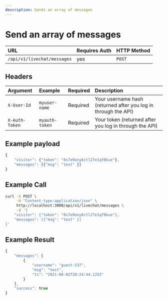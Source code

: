 ```yaml
---
description: Sends an array of messages
---
```


# Send an array of messages

| URL | Requires Auth | HTTP Method |
| :--- | :--- | :--- |
| `/api/v1/livechat/messages` | yes | `POST` |

## Headers

| Argument | Example | Required | Description |
| :--- | :--- | :--- | :--- |
| `X-User-Id` | `myuser-name` | Required | Your username hash \(returned after you log in through the API\) |
| `X-Auth-Token` | `myauth-token` | Required | Your token \(returned after you log in through the API\) |

## Example payload

```javascript
{
    "visitor": {"token": "8s7e9ony6ctl27e1qf8kue"},
    "messages": [{"msg": "test" }]
}
```

## Example Call

```bash
curl -X POST \
     -H "Content-type:application/json" \
     http://localhost:3000/api/v1/livechat/messages \
     -d '{
    "visitor": {"token": "8s7e9ony6ctl27e1qf8kue"},
    "messages": [{"msg": "test" }]
}'
```

## Example Result

```javascript
{
    "messages": [
        {
            "username": "guest-537",
            "msg": "test",
            "ts": "2021-08-02T20:24:44.125Z"
        }
    ],
    "success": true
}
```



